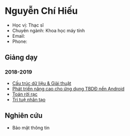 # Nguyễn Chí Hiếu

- Học vị: Thạc sĩ
- Chuyên ngành: Khoa học máy tính
- Email:
- Phone: 

## Giảng dạy

### 2018-2019

- [Cấu trúc dữ liệu & Giải thuật](https://hieuchnguyen.github.io/teaching/data-structures-algorithms)
- [Phát triển nâng cao cho ứng dụng TBDĐ nền Android](https://hieuchnguyen.github.io/teaching/android-advanced)
- [Toán rời rạc](https://github.com/hieuchnguyen/teaching/discrete-mathematics)
- [Trí tuệ nhân tạo](https://hieuchnguyen.github.io/teaching/artificial-intelligence)

## Nghiên cứu

- Bảo mật thông tin
